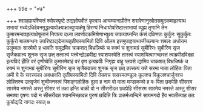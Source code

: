 +++
title = "०७"

+++
श्वग्रहप्रायश्चित्तं श्वोपस्पृष्टे तद्यज्ञोपवीतं कृत्वाप आचम्यानाप्रीतेन
शरावेणानुस्रोतसमुदकमाहृत्याथ सभायां
मध्येऽधिदेवनमुद्धत्यावोक्ष्याक्षान्न्युप्याक्षेषु
हिरण्यं निधायोपरिष्टात्सभायां व्यूह्य तृणानि तेन
कुमारमन्ववहृत्याक्षेषूत्तानं
निपात्य दध्ना लवणोदकमिश्रेणाभ्युक्ष्य जपत्याघ्नन्ति कंसं दक्षिणतः
कुर्कुरः सुकुर्कुरः कुर्कुरो बालबन्धनः
उपरिष्टाद्यदेजायतृतीयस्यामितो
दिवि औलब इत्तमुपाह्वयाथार्जीच्छ्यामः शबलः अधोराम उलुम्बलः सारमेयो
ह धावति समुद्रमिव चाकशत् बिभ्रन्निष्कं च रुक्मं च शुनामग्रं सुबीरिणः
सुबीरिण सृज सृजैकव्रात्य शुनक सृज छत् तत्सत्यं
यत्त्वेन्द्रोऽब्रवीद्रा
स्पाशयस्वेति तास्त्वं स्पाशयित्वागच्छस्तं त्वाब्रवीदविदहा
इत्यविदं हीति वरं वृणीष्वेति कुमारमेवाहं वरं वृण इत्यब्रवीः
निगृह्य बाहू प्लवसे द्यामिव चाकशत् बिभ्रन्निष्कं च रुक्मं
च शुनामग्रं सुबीरिणः सुबीरिण सृज सृजैकव्रात्य शुनक सृज छत् तत्सत्यं
यत्ते सरमा माता लोहितः पिता अमी ये के सरस्यका अवधावति
तृतीयस्यामितो दिवि तेकश्च ससरमतण्डुलः कुलश्च
विकुलश्चार्जुनश्च लोहितश्च उत्सृजेमं शुचीमनस्त्वं पिशङ्गलोहितः दुला
ह नाम वो माता मण्डाकको ह वः पिता छदपेहि सीसरम सारमेय नमस्ते अस्तु सीसर
सं तक्षा हन्ति चक्री वो न सीसरीदत छदपेहि सीसरम सारमेय नमस्ते अस्तु सीसर
समश्वा वृषणः पदो न सीसरीदत श्वानमिच्छादन्न पुरुषं छदिति त्रिः
प्रातर्मध्यन्दिने सायमगदो हैव भवतीत्याह ततः कुर्याद्यदि
नागदः स्यात् ७   
